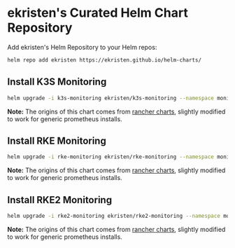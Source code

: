 # ekristen's Curated Helm Chart Repository

Add ekristen's Helm Repository to your Helm repos:

```bash
helm repo add ekristen https://ekristen.github.io/helm-charts/
```

## Install K3S Monitoring

```bash
helm upgrade -i k3s-monitoring ekristen/k3s-monitoring --namespace monitoring 
```

**Note:** The origins of this chart comes from [rancher charts](https://github.com/rancher/charts), slightly modified to work for generic prometheus installs.

## Install RKE Monitoring

```bash
helm upgrade -i rke-monitoring ekristen/rke-monitoring --namespace monitoring 
```

**Note:** The origins of this chart comes from [rancher charts](https://github.com/rancher/charts), slightly modified to work for generic prometheus installs.

## Install RKE2 Monitoring

```bash
helm upgrade -i rke2-monitoring ekristen/rke2-monitoring --namespace monitoring 
```

**Note:** The origins of this chart comes from [rancher charts](https://github.com/rancher/charts), slightly modified to work for generic prometheus installs.
